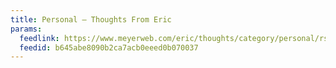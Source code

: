 ```yaml
---
title: Personal – Thoughts From Eric
params:
  feedlink: https://www.meyerweb.com/eric/thoughts/category/personal/rss2/full/
  feedid: b645abe8090b2ca7acb0eeed0b070037
---
```

